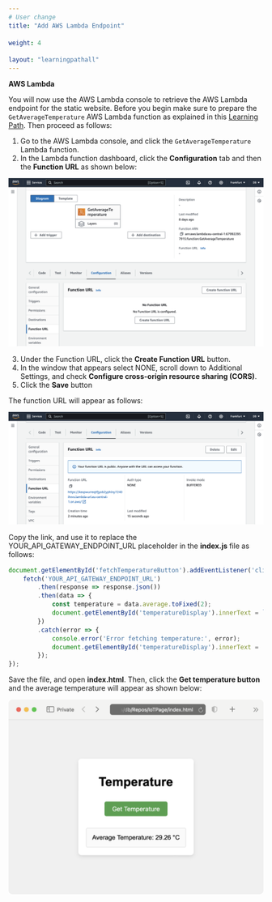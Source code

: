 ```yaml
---
# User change
title: "Add AWS Lambda Endpoint"

weight: 4

layout: "learningpathall"
---
```


**AWS Lambda**

You will now use the AWS Lambda console to retrieve the AWS Lambda endpoint for the static website. Before you begin make sure to prepare the `GetAverageTemperature` AWS Lambda function as explained in this [Learning Path](/content/learning-paths/laptops-and-desktops/win_aws_iot_lambda_dynamodb/). Then proceed as follows:
1. Go to the AWS Lambda console, and click the `GetAverageTemperature` Lambda function.
2. In the Lambda function dashboard, click the **Configuration** tab and then the **Function URL** as shown below:

![fig2](Figures/02.png)

3. Under the Function URL, click the **Create Function URL** button.
4. In the window that appears select NONE, scroll down to Additional Settings, and check **Configure cross-origin resource sharing (CORS)**.
5. Click the **Save** button

The function URL will appear as follows:

![fig3](Figures/03.png)

Copy the link, and use it to replace the YOUR_API_GATEWAY_ENDPOINT_URL placeholder in the **index.js** file as follows:

```JavaScript
document.getElementById('fetchTemperatureButton').addEventListener('click', function() {
    fetch('YOUR_API_GATEWAY_ENDPOINT_URL') 
        .then(response => response.json())
        .then(data => {
            const temperature = data.average.toFixed(2);
            document.getElementById('temperatureDisplay').innerText = `Average Temperature: ${temperature} °C`;
        })
        .catch(error => {
            console.error('Error fetching temperature:', error);
            document.getElementById('temperatureDisplay').innerText = 'Error fetching temperature';
        });
});
```

Save the file, and open **index.html**. Then, click the **Get temperature button** and the average temperature will appear as shown below:

![fig4](Figures/04.png)

